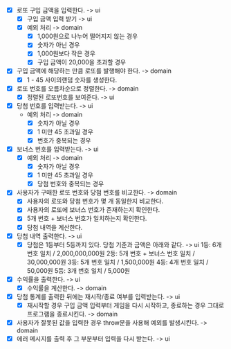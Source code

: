 - [x] 로또 구입 금액을 입력한다. -> ui
  - [x] 구입 금액 입력 받기 -> ui
  - [x] 예외 처리 -> domain
    - [x] 1,000원으로 나누어 떨어지지 않는 경우
    - [x] 숫자가 아닌 경우
    - [x] 1,000원보다 작은 경우
    - [x] 구입 금액이 20,000을 초과할 경우
- [x] 구입 금액에 해당하는 만큼 로또를 발행해야 한다. -> domain
  - [x] 1 - 45 사이의랜덤 숫자를 생성한다.
- [x] 로또 번호를 오름차순으로 정렬한다. -> domain
  - [x] 정렬된 로또번호를 보여준다. -> ui
- [x] 당첨 번호를 입력받는다. -> ui
  - 예외 처리 -> domain
    - [x] 숫자가 아닐 경우
    - [x] 1 미만 45 초과일 경우
    - [x] 번호가 중복되는 경우
- [x] 보너스 번호를 입력받는다. -> ui
  - [x] 예외 처리 -> domain
    - [x] 숫자가 아닐 경우
    - [x] 1 미만 45 초과일 경우
    - [x] 당첨 번호와 중복되는 경우
- [x] 사용자가 구매한 로또 번호와 당첨 번호를 비교한다. -> domain
  - [x] 사용자의 로또와 당첨 번호가 몇 개 동일한지 비교한다.
  - [x] 사용자의 로또에 보너스 번호가 존재하는지 확인한다.
  - [x] 5개 번호 + 보너스 번호가 일치하는지 확인한다.
  - [x] 당첨 내역을 계산한다.
- [x] 당첨 내역 출력한다. -> ui
  - [x] 당첨은 1등부터 5등까지 있다. 당첨 기준과 금액은 아래와 같다. -> ui
        1등: 6개 번호 일치 / 2,000,000,000원
        2등: 5개 번호 + 보너스 번호 일치 / 30,000,000원
        3등: 5개 번호 일치 / 1,500,000원
        4등: 4개 번호 일치 / 50,000원
        5등: 3개 번호 일치 / 5,000원
- [x] 수익률을 출력한다. -> ui
  - [x] 수익률을 계산한다. -> domain
- [x] 당첨 통계를 출력한 뒤에는 재시작/종료 여부를 입력받는다. -> ui
  - [x] 재시작할 경우 구입 금액 입력부터 게임을 다시 시작하고, 종료하는 경우 그대로 프로그램을 종료시킨다. -> domain
- [x] 사용자가 잘못된 값을 입력한 경우 throw문을 사용해 예외를 발생시킨다. -> domain
- [x] 에러 메시지를 출력 후 그 부분부터 입력을 다시 받는다. -> ui
